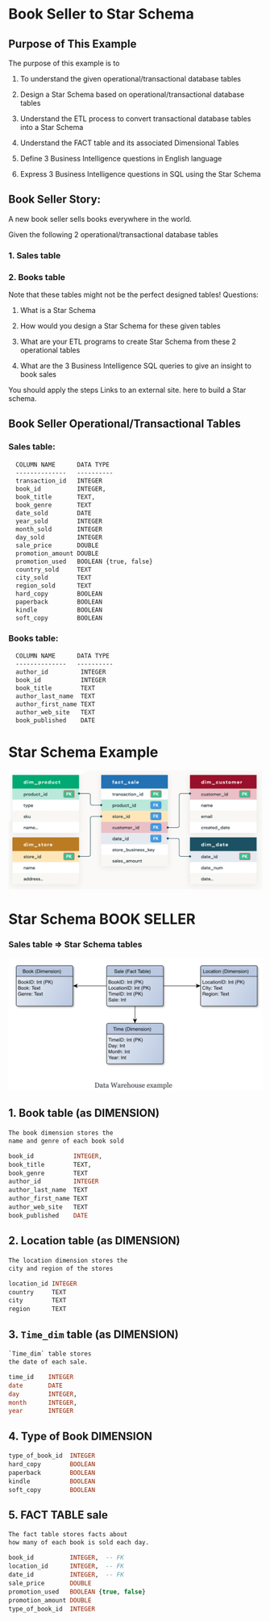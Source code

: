 # Book Seller to Star Schema

## Purpose of This Example

The purpose of this example is to 

1. To understand the given operational/transactional 
   database tables

2. Design a Star Schema based on operational/transactional 
   database tables

3. Understand the ETL process to convert transactional 
   database tables into a Star Schema 

4. Understand the FACT table and its associated Dimensional Tables

5. Define 3 Business Intelligence questions in English language 

6. Express 3 Business Intelligence questions in SQL using 
   the Star Schema
   
   
## Book Seller Story: 

A new book seller sells books everywhere in the world.

Given the following 2 operational/transactional database tables

### 1. Sales table
### 2. Books table

Note that these tables might not be the perfect designed tables!
Questions:

1. What is a Star Schema

2. How would you design a Star Schema for these given tables

2. What are your ETL programs to create 
   Star Schema from these 2 operational tables

4. What are the 3 Business Intelligence SQL 
   queries to give an insight to book sales

You should apply the steps
Links to an external site. here to build a Star schema.

## Book Seller Operational/Transactional Tables

### Sales table:
~~~
  COLUMN NAME      DATA TYPE
  --------------   ----------
  transaction_id   INTEGER
  book_id          INTEGER, 
  book_title       TEXT, 
  book_genre       TEXT
  date_sold        DATE
  year_sold        INTEGER
  month_sold       INTEGER
  day_sold         INTEGER
  sale_price       DOUBLE
  promotion_amount DOUBLE
  promotion_used   BOOLEAN {true, false}
  country_sold     TEXT
  city_sold        TEXT
  region_sold      TEXT
  hard_copy        BOOLEAN
  paperback        BOOLEAN
  kindle           BOOLEAN
  soft_copy        BOOLEAN
~~~

### Books table:

~~~
  COLUMN NAME      DATA TYPE
  --------------   ----------
  author_id         INTEGER
  book_id           INTEGER
  book_title        TEXT
  author_last_name  TEXT
  author_first_name TEXT
  author_web_site   TEXT
  book_published    DATE
~~~


# Star Schema Example

![](./star_schema_example.png)



# Star Schema BOOK SELLER

### Sales table => Star Schema tables

![](./star_schema_book.png)


## 1. Book table (as DIMENSION)

	The book dimension stores the 
	name and genre of each book sold

~~~sql	
book_id           INTEGER, 
book_title        TEXT, 
book_genre        TEXT
author_id         INTEGER
author_last_name  TEXT
author_first_name TEXT
author_web_site   TEXT
book_published    DATE
~~~


## 2. Location table  (as DIMENSION)

	The location dimension stores the 
	city and region of the stores

~~~sql
location_id INTEGER 
country     TEXT
city        TEXT 
region      TEXT
~~~

## 3. `Time_dim` table (as DIMENSION)

	`Time_dim` table stores 
	the date of each sale.

~~~sql
time_id    INTEGER
date       DATE 
day        INTEGER, 
month      INTEGER, 
year       INTEGER
~~~


## 4. Type of Book DIMENSION

~~~sql
type_of_book_id  INTEGER
hard_copy        BOOLEAN
paperback        BOOLEAN
kindle           BOOLEAN
soft_copy        BOOLEAN
~~~

## 5. FACT TABLE sale

	The fact table stores facts about 
	how many of each book is sold each day.

~~~sql
book_id          INTEGER,  -- FK
location_id      INTEGER,  -- FK
date_id          INTEGER,  -- FK
sale_price       DOUBLE
promotion_used   BOOLEAN {true, false}
promotion_amount DOUBLE
type_of_book_id  INTEGER
~~~